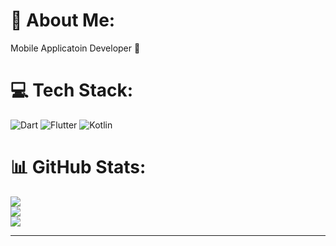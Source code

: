 # 💫 About Me:
Mobile Applicatoin Developer 📱


# 💻 Tech Stack:
![Dart](https://img.shields.io/badge/dart-%230175C2.svg?style=for-the-badge&logo=dart&logoColor=white) ![Flutter](https://img.shields.io/badge/Flutter-%2302569B.svg?style=for-the-badge&logo=Flutter&logoColor=white) ![Kotlin](https://img.shields.io/badge/dart-%230175C2.svg?style=for-the-badge&logo=dart&logoColor=white)
# 📊 GitHub Stats:
![](https://github-readme-stats.vercel.app/api?username=emirbashiri&theme=dark&hide_border=false&include_all_commits=false&count_private=false)<br/>
![](https://github-readme-streak-stats.herokuapp.com/?user=emirbashiri&theme=dark&hide_border=false)<br/>
![](https://github-readme-stats.vercel.app/api/top-langs/?username=emirbashiri&theme=dark&hide_border=false&include_all_commits=false&count_private=false&layout=compact)

---


<!-- Proudly created with GPRM ( https://gprm.itsvg.in ) -->
